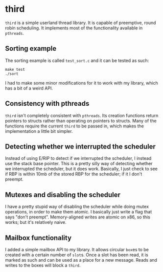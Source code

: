 # third

`third` is a simple userland thread library. It is capable of preemptive, round
robin scheduling. It implements most of the functionality available in 
`pthreads`.

## Sorting example

The sorting example is called `test_sort.c` and it can be tested as such:

```
make test
./sort
```

I had to make some minor modifications for it to work with my library, which
has a bit of a weird API.

## Consistency with pthreads

`third` isn't completely consistent with `pthreads`. Its creation
functions return pointers to structs rather than operating on pointers to
structs. Many of the functions require the current `third` to be passed in,
which makes the implementation a little bit simpler.

## Detecting whether we interrupted the scheduler

Instead of using E/RIP to detect if we interrupted the scheduler, I instead
use the stack base pointer.  This is a pretty silly way of detecting whether
we interrupted the scheduler, but it does work.  Basically, I just check to see
if RBP is within 10mb of the stored RBP for the scheduler; if it I don't
preempt.

## Mutexes and disabling the scheduler

I have a pretty stupid way of disabling the scheduler while doing mutex
operations, in order to make them atomic. I basically just write a flag that
says "don't preempt". Memory-aligned writes are atomic on x86, so this works;
but it's relatively naive.

## Mailbox functionality

I added a simple mailbox API to my library. It allows circular `box`es to be
created with a certain number of `slot`s. Once a slot has been read, it is
marked as such and can be used as a place for a new message. Reads and writes
to the boxes will block a `third`.
